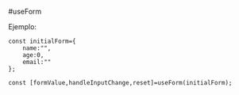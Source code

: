 #useForm

Ejemplo:

```
const initialForm={
    name:"",
    age:0,
    email:""
};

const [formValue,handleInputChange,reset]=useForm(initialForm);


```
